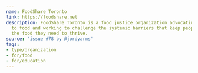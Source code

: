 ```yaml
---
name: FoodShare Toronto
link: https://foodshare.net
description: FoodShare Toronto is a food justice organization advocating for the right
  to food and working to challenge the systemic barriers that keep people from accessing
  the food they need to thrive.
source: 'issue #78 by @jordyarms'
tags:
- type/organization
- for/food
- for/education
---
```


<!-- Community added from GitHub issue #78 -->
